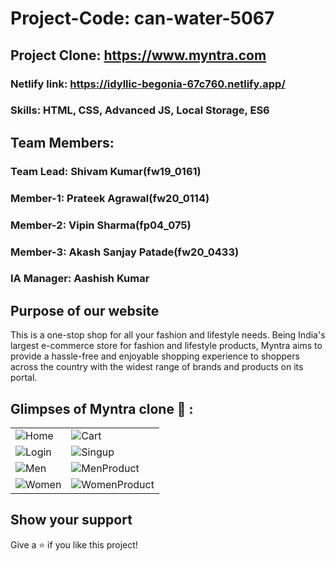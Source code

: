 
# Project-Code: can-water-5067

## Project Clone: https://www.myntra.com

### Netlify link: https://idyllic-begonia-67c760.netlify.app/

### Skills: HTML, CSS, Advanced JS, Local Storage, ES6

## Team Members:

### Team Lead: Shivam Kumar(fw19_0161)

### Member-1: Prateek Agrawal(fw20_0114)

### Member-2: Vipin Sharma(fp04_075)

### Member-3: Akash Sanjay Patade(fw20_0433)

### IA Manager: Aashish Kumar

<h2>Purpose of our website</h2>
<p>This is a one-stop shop for all your fashion and lifestyle needs. Being India's largest e-commerce store for fashion and lifestyle products, Myntra aims to provide a hassle-free and enjoyable shopping experience to shoppers across the country with the widest range of brands and products on its portal.</p>

## Glimpses of Myntra clone 🙈 :

<table>
  <tr>
    <td><img src="https://i.ibb.co/vP9ZRmV/Home.png" alt="Home" /></td>
    <td><img src="https://i.ibb.co/JCzWmPB/Cart.png"  alt="Cart" /></td>
  </tr>
  <tr>
    <td><img src="https://i.ibb.co/hYF1Bxg/Signup.png" alt="Login" /></td>
    <td><img src="https://i.ibb.co/fDw3Ss6/Login.png"  alt="Singup" /></td>
  </tr>
  <tr>
    <td><img src="https://i.ibb.co/J2kXqGV/Men.png"  alt="Men" /></td>
    <td><img src="https://i.ibb.co/zJVC0mq/Men-Product.png"  alt="MenProduct" /></td>
  </tr>
  <tr>
    <td><img src="https://i.ibb.co/Mk3C8vX/Womrn.png" alt="Women" /></td>
    <td><img src="https://i.ibb.co/Zzf9Qkp/Womrnproduct.png"  alt="WomenProduct" /></td>
  </tr>
</table>



## Show your support

Give a ⭐️ if you like this project!
